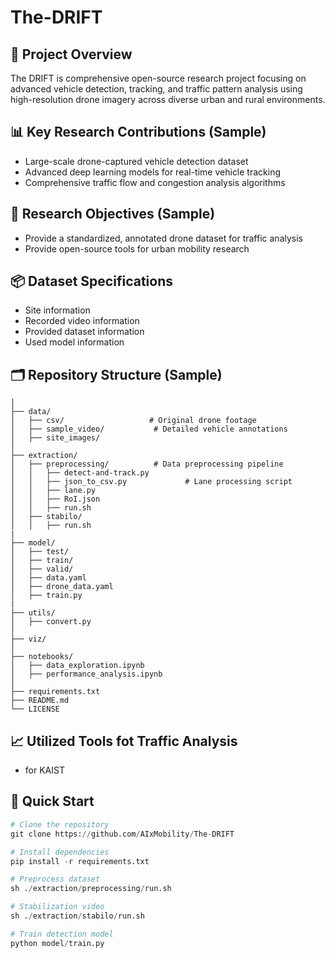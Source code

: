 # The-DRIFT

## 🚀 Project Overview
The DRIFT is comprehensive open-source research project focusing on advanced vehicle detection, tracking, and traffic pattern analysis using high-resolution drone imagery across diverse urban and rural environments.


## 📊 Key Research Contributions (Sample)

* Large-scale drone-captured vehicle detection dataset
* Advanced deep learning models for real-time vehicle tracking
* Comprehensive traffic flow and congestion analysis algorithms

## 🔬 Research Objectives (Sample)
* Provide a standardized, annotated drone dataset for traffic analysis
* Provide open-source tools for urban mobility research

## 📦 Dataset Specifications
* Site information
* Recorded video information
* Provided dataset information
* Used model information

## 🗂️ Repository Structure (Sample)

```DroneTrack/
│
├── data/
│   ├── csv/                   # Original drone footage
│   ├── sample_video/           # Detailed vehicle annotations
│   ├── site_images/
│
├── extraction/
│   ├── preprocessing/          # Data preprocessing pipeline
│   │   ├── detect-and-track.py
│   │   ├── json_to_csv.py             # Lane processing script
│   │   ├── lane.py
│   │   ├── RoI.json
│   │   ├── run.sh
│   ├── stabilo/                
│   │   ├── run.sh
|
├── model/
│   ├── test/                   
│   ├── train/           
│   ├── valid/
│   ├── data.yaml                   
│   ├── drone_data.yaml           
│   ├── train.py
|
├── utils/
│   ├── convert.py
│
├── viz/
│
├── notebooks/
│   ├── data_exploration.ipynb
│   ├── performance_analysis.ipynb
│
├── requirements.txt
├── README.md
└── LICENSE

```

## 📈 Utilized Tools fot Traffic Analysis
* for KAIST


## 🚀 Quick Start 
```python
# Clone the repository
git clone https://github.com/AIxMobility/The-DRIFT

# Install dependencies
pip install -r requirements.txt

# Preprocess dataset
sh ./extraction/preprocessing/run.sh

# Stabilization video
sh ./extraction/stabilo/run.sh

# Train detection model
python model/train.py
```



